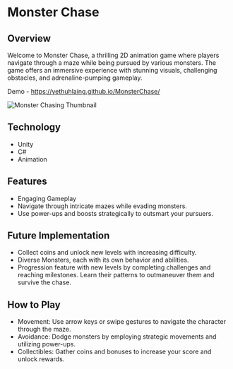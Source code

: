# Monster Chase


## Overview
Welcome to Monster Chase, a thrilling 2D animation game where players navigate through a maze while being pursued by various monsters. The game offers an immersive experience with stunning visuals, challenging obstacles, and adrenaline-pumping gameplay.

Demo - https://yethuhlaing.github.io/MonsterChase/

![Monster Chasing Thumbnail](https://github.com/yethuhlaing/MonsterChase/assets/112906488/daeb34da-34bc-4fb5-a4b9-300e65da5cb3)

## Technology
- Unity
- C#
- Animation
   
## Features
- Engaging Gameplay
- Navigate through intricate mazes while evading monsters.
- Use power-ups and boosts strategically to outsmart your pursuers.

## Future Implementation
- Collect coins and unlock new levels with increasing difficulty.
- Diverse Monsters, each with its own behavior and abilities.
- Progression feature with new levels by completing challenges and reaching milestones.
Learn their patterns to outmaneuver them and survive the chase.

## How to Play
- Movement: Use arrow keys or swipe gestures to navigate the character through the maze.
- Avoidance: Dodge monsters by employing strategic movements and utilizing power-ups.
- Collectibles: Gather coins and bonuses to increase your score and unlock rewards.
